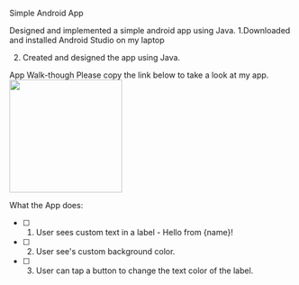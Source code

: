 Simple Android App

Designed and implemented a simple android app using Java.
1.Downloaded and installed Android Studio on my laptop

2. Created and designed the app using Java.

App Walk-though
Please copy the link below to take a look at my app.
<img src="https://imgur.com/PRz38Kv.gif" width=200><br>


What the App does:
- [ ] 1. User sees custom text in a label - Hello from {name}!
- [ ] 2. User see's custom background color.
- [ ] 3. User can tap a button to change the text color of the label.
